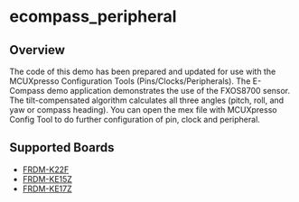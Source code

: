 # ecompass_peripheral

## Overview

The code of this demo has been prepared and updated for use with the MCUXpresso Configuration Tools (Pins/Clocks/Peripherals).
The E-Compass demo application demonstrates the use of the FXOS8700 sensor. The tilt-compensated algorithm calculates
all three angles (pitch, roll, and yaw or compass heading). You can open the mex file with MCUXpresso Config Tool to do further
configuration of pin, clock and peripheral.

## Supported Boards
- [FRDM-K22F](../../_boards/frdmk22f/demo_apps/ecompass_peripheral/example_board_readme.md)
- [FRDM-KE15Z](../../_boards/frdmke15z/demo_apps/ecompass_peripheral/example_board_readme.md)
- [FRDM-KE17Z](../../_boards/frdmke17z/demo_apps/ecompass_peripheral/example_board_readme.md)
